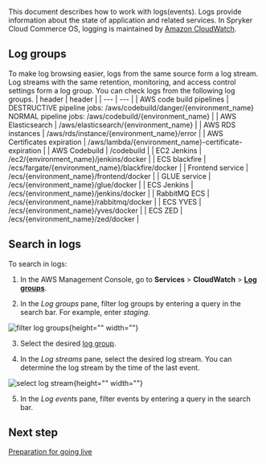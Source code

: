 This document describes how to work with logs(events). Logs provide information about the state of application and related services. In Spryker Cloud Commerce OS, logging is maintained by [Amazon CloudWatch](https://docs.aws.amazon.com/AmazonCloudWatch/latest/monitoring/WhatIsCloudWatch.html).


## Log groups

To make log browsing easier, logs from the same source form a log stream. Log streams with the same retention, monitoring, and access control settings form a log group. You can check logs from the following log groups.
| header | header |
| --- | --- |
| AWS code build pipelines | DESTRUCTIVE pipeline jobs: /aws/codebuild/danger/{environment_name} </br> NORMAL pipeline jobs: /aws/codebuild/{environment_name} |
| AWS Elasticsearch | /aws/elasticsearch/{environment_name} |
| AWS RDS instances | /aws/rds/instance/{environment_name}/error |
| AWS Certificates expiration | /aws/lambda/{environment_name}-certificate-expiration |
| AWS Codebuild | /codebuild |
| EC2 Jenkins | /ec2/{environment_name}/jenkins/docker |
| ECS blackfire | /ecs/fargate/{environment_name}/blackfire/docker |
| Frontend service | /ecs/{environment_name}/frontend/docker |
| GLUE service | /ecs/{environment_name}/glue/docker |
| ECS Jenkins | /ecs/{environment_name}/jenkins/docker |
| RabbitMQ ECS | /ecs/{environment_name}/rabbitmq/docker |
| ECS YVES | /ecs/{environment_name}/yves/docker |
| ECS ZED | /ecs/{environment_name}/zed/docker |

## Search in logs

To search in logs:

1. In the AWS Management Console, go to **Services** > **CloudWatch** > **[Log groups](http://console.aws.amazon.com/cloudwatch/home?region=eu-central-1#logsV2:log-groups)**.

2. In the *Log groups* pane, filter log groups by entering a query in the search bar. For example, enter *staging*.

![filter log groups](https://spryker.s3.eu-central-1.amazonaws.com/cloud-docs/Spryker+Cloud/Working+with+logs/filter-log-groups.png){height="" width=""}

3. Select the desired [log group](#log-groups).

4. In the *Log streams* pane, select the desired log stream. You can determine the log stream by the time of the last event. 

![select log stream](https://spryker.s3.eu-central-1.amazonaws.com/cloud-docs/Spryker+Cloud/Working+with+logs/select-log-stream.png){height="" width=""}

5. In the *Log events* pane, filter events by entering a query in the search bar. 


## Next step

[Preparation for going live](https://cloud.spryker.com/docs/preparation-for-going-live)


